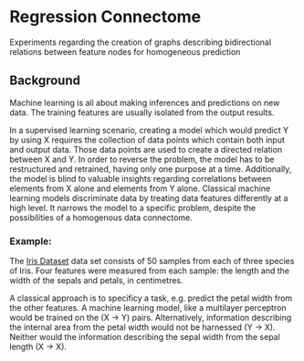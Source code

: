 # Regression Connectome
Experiments regarding the creation of graphs describing bidirectional relations between feature nodes for homogeneous prediction

## Background
Machine learning is all about making inferences and predictions on new data. The training features are usually isolated from the output results. 

In a supervised learning scenario, creating a model which would predict Y by using X requires the collection of data points which contain both input and output data. Those data points are used to create a directed relation between X and Y. In order to reverse the problem, the model has to be restructured and retrained, having only one purpose at a time. Additionally, the model is blind to valuable insights regarding correlations between elements from X alone and elements from Y alone. Classical machine learning models discriminate data by treating data features differently at a high level. It narrows the model to a specific problem, despite the possibilities of a homogenous data connectome.

### Example:
The [Iris Dataset](https://en.wikipedia.org/wiki/Iris_flower_data_set) data set consists of 50 samples from each of three species of Iris. Four features were measured from each sample: the length and the width of the sepals and petals, in centimetres. 

A classical approach is to specificy a task, e.g. predict the petal width from the other features. A machine learning model, like a multilayer perceptron would be trained on the (X -> Y) pairs. Alternatively, information describing the internal area from the petal width would not be harnessed (Y -> X). Neither would the information describing the sepal width from the sepal length (X -> X).


